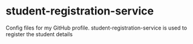 # student-registration-service
Config files for my GitHub profile.
student-registration-service is used to register the student details
